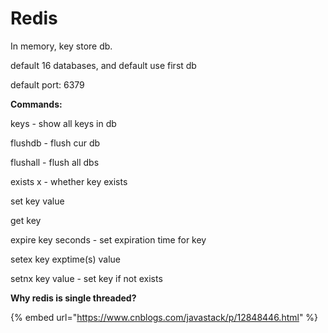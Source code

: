 # Redis

In memory, key store db.

default 16 databases, and default use first db

default port: 6379

**Commands:**

keys - show all keys in db

flushdb - flush cur db

flushall - flush all dbs

exists x - whether key exists

set key value

get key

expire key seconds - set expiration time for key

setex key exptime\(s\) value

setnx key value - set key if not exists



**Why redis is single threaded?**

{% embed url="https://www.cnblogs.com/javastack/p/12848446.html" %}





